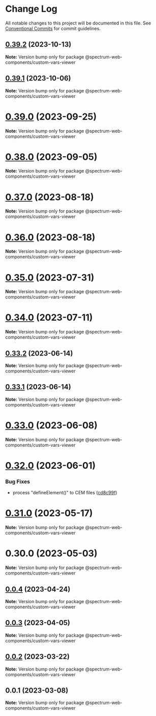 # Change Log

All notable changes to this project will be documented in this file.
See [Conventional Commits](https://conventionalcommits.org) for commit guidelines.

## [0.39.2](https://github.com/adobe/spectrum-web-components/compare/v0.39.1...v0.39.2) (2023-10-13)

**Note:** Version bump only for package @spectrum-web-components/custom-vars-viewer

## [0.39.1](https://github.com/adobe/spectrum-web-components/compare/v0.39.0...v0.39.1) (2023-10-06)

**Note:** Version bump only for package @spectrum-web-components/custom-vars-viewer

# [0.39.0](https://github.com/adobe/spectrum-web-components/compare/v0.38.0...v0.39.0) (2023-09-25)

**Note:** Version bump only for package @spectrum-web-components/custom-vars-viewer

# [0.38.0](https://github.com/adobe/spectrum-web-components/compare/v0.37.0...v0.38.0) (2023-09-05)

**Note:** Version bump only for package @spectrum-web-components/custom-vars-viewer

# [0.37.0](https://github.com/adobe/spectrum-web-components/compare/v0.36.0...v0.37.0) (2023-08-18)

**Note:** Version bump only for package @spectrum-web-components/custom-vars-viewer

# [0.36.0](https://github.com/adobe/spectrum-web-components/compare/v0.35.0...v0.36.0) (2023-08-18)

**Note:** Version bump only for package @spectrum-web-components/custom-vars-viewer

# [0.35.0](https://github.com/adobe/spectrum-web-components/compare/v0.34.0...v0.35.0) (2023-07-31)

**Note:** Version bump only for package @spectrum-web-components/custom-vars-viewer

# [0.34.0](https://github.com/adobe/spectrum-web-components/compare/v0.33.2...v0.34.0) (2023-07-11)

**Note:** Version bump only for package @spectrum-web-components/custom-vars-viewer

## [0.33.2](https://github.com/adobe/spectrum-web-components/compare/v0.33.1...v0.33.2) (2023-06-14)

**Note:** Version bump only for package @spectrum-web-components/custom-vars-viewer

## [0.33.1](https://github.com/adobe/spectrum-web-components/compare/v0.33.0...v0.33.1) (2023-06-14)

**Note:** Version bump only for package @spectrum-web-components/custom-vars-viewer

# [0.33.0](https://github.com/adobe/spectrum-web-components/compare/v0.32.0...v0.33.0) (2023-06-08)

**Note:** Version bump only for package @spectrum-web-components/custom-vars-viewer

# [0.32.0](https://github.com/adobe/spectrum-web-components/compare/v0.31.0...v0.32.0) (2023-06-01)

### Bug Fixes

-   process "defineElement()" to CEM files ([cd8c99f](https://github.com/adobe/spectrum-web-components/commit/cd8c99f3451ad8cde4d561c14d911b4060c2bca9))

# [0.31.0](https://github.com/adobe/spectrum-web-components/compare/v0.30.0...v0.31.0) (2023-05-17)

**Note:** Version bump only for package @spectrum-web-components/custom-vars-viewer

# 0.30.0 (2023-05-03)

**Note:** Version bump only for package @spectrum-web-components/custom-vars-viewer

## [0.0.4](https://github.com/adobe/spectrum-web-components/compare/@spectrum-web-components/custom-vars-viewer@0.0.3...@spectrum-web-components/custom-vars-viewer@0.0.4) (2023-04-24)

**Note:** Version bump only for package @spectrum-web-components/custom-vars-viewer

## [0.0.3](https://github.com/adobe/spectrum-web-components/compare/@spectrum-web-components/custom-vars-viewer@0.0.2...@spectrum-web-components/custom-vars-viewer@0.0.3) (2023-04-05)

**Note:** Version bump only for package @spectrum-web-components/custom-vars-viewer

## [0.0.2](https://github.com/adobe/spectrum-web-components/compare/@spectrum-web-components/custom-vars-viewer@0.0.1...@spectrum-web-components/custom-vars-viewer@0.0.2) (2023-03-22)

**Note:** Version bump only for package @spectrum-web-components/custom-vars-viewer

## 0.0.1 (2023-03-08)

**Note:** Version bump only for package @spectrum-web-components/custom-vars-viewer
